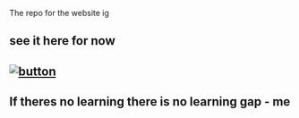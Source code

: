 The repo for the website ig

## see it here for now
## [![button](http://www.presentationpro.com/images/product/medium/slide/PPP_CGENE_LT3_Presentation-PowerPoint-Slide-Graphic_Push_Button_Up.jpg)](https://thefifthgrader.github.io/Thefifthgrader/)


## If theres no learning there is no learning gap - me

